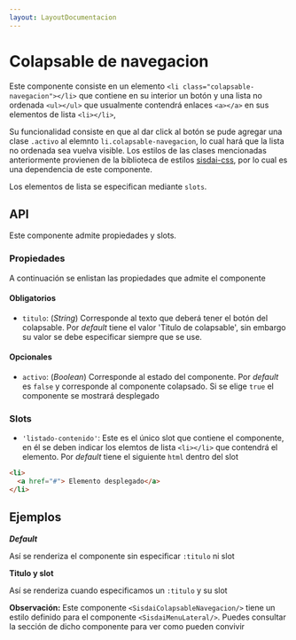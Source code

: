 ```yaml
---
layout: LayoutDocumentacion
---
```


# Colapsable de navegacion

Este componente consiste en un elemento `<li class="colapsable-navegacion"></li>` que contiene en su interior un botón y una lista no ordenada `<ul></ul>` que usualmente contendrá enlaces `<a></a>` en sus elementos de lista `<li></li>`,

Su funcionalidad consiste en que al dar click al botón se pude agregar una clase `.activo` al elemnto `li.colapsable-navegacion`, lo cual hará que la lista no ordenada sea vuelva visible. Los estilos de las clases mencionadas anteriormente provienen de la biblioteca de estilos [sisdai-css](https://github.com/salsa-community/sisdai-css), por lo cual es una dependencia de este componente.

Los elementos de lista se especifican mediante `slots`.

<section id="api">

## API

Este componente admite propiedades y slots.

### Propiedades

A continuación se enlistan las propiedades que admite el componente

#### Obligatorios

- `titulo`: (_String_) Corresponde al texto que deberá tener el botón del colapsable. Por _default_ tiene el valor 'Titulo de colapsable', sin embargo su valor se debe especificar siempre que se use.

#### Opcionales

- `activo`: (_Boolean_) Corresponde al estado del componente. Por _default_ es `false` y corresponde al componente colapsado. Si se elige `true` el componente se mostrará desplegado

### Slots

- `'listado-contenido'`: Este es el único slot que contiene el componente, en él se deben indicar los elemtos de lista `<li></li>` que contendrá el elemento. Por _default_ tiene el siguiente `html` dentro del slot

```html
<li>
  <a href="#"> Elemento desplegado</a>
</li>
```

</section>

<section id="api">

## Ejemplos

**_Default_**

Así se renderiza el componente sin especificar `:titulo` ni slot

<utils-ejemplo-doc ruta="colapsable-navegacion/default.vue"/>

**Titulo y slot**

Así se renderiza cuando especificamos un `:titulo` y su slot

<utils-ejemplo-doc ruta="colapsable-navegacion/slot.vue"/>

**Observación:** Este componente `<SisdaiColapsableNavegacion/>` tiene un estilo definido para el componente `<SisdaiMenuLateral/>`. Puedes consultar la sección de dicho componente para ver como pueden convivir

</section>
